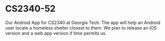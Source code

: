 # CS2340-52

Our Android App for CS2340 at Georgia Tech. The app will help an Android user
locate a homeless shelter closest to them. We plan to release an iOS version
and a web app version if time permits us.
